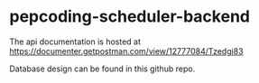 # pepcoding-scheduler-backend

The api documentation is hosted at https://documenter.getpostman.com/view/12777084/Tzedgj83

Database design can be found in this github repo.
